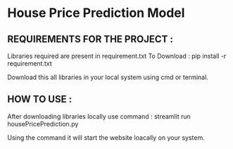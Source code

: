# House Price Prediction Model

<h2>REQUIREMENTS FOR THE PROJECT :</h2>

Libraries required are present in requirement.txt
To Download : pip install -r requirement.txt

Download this all libraries in your local system using cmd or terminal.


<h2>HOW TO USE :</h2>

After downloading libraries locally use command : streamlit run housePricePrediction.py 

Using the command it will start the website loacally on your system.
